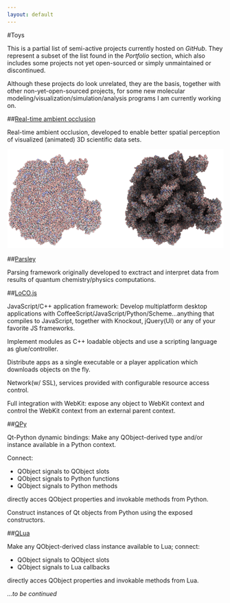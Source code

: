 ```yaml
---
layout: default
---
```


#Toys

This is a partial list of semi-active projects currently
hosted on _GitHub_. They represent a subset of the list found in the _Portfolio_
section, which also includes some projects not yet open-sourced or simply
unmaintained or discontinued.

Although these projects do look unrelated, they are the basis, together
with other non-yet-open-sourced projects, for some
new molecular modeling/visualization/simulation/analysis programs I am
currently working on.

##[Real-time ambient occlusion](ambient_occlusion/)

Real-time ambient occlusion, developed to enable better spatial perception
of visualized (animated) 3D scientific data sets.

![](pics/ssao.png)

##[Parsley](http://github.com/candycode/parsley)

Parsing framework originally developed to exctract and interpret data from results
of quantum chemistry/physics computations.

##[LoCO.js](http://candycode.github.com/loco)

JavaScript/C++ application framework: Develop multiplatform desktop applications
with CoffeeScript/JavaScript/Python/Scheme...anything that compiles to
JavaScript, together with Knockout, jQuery(UI) or any of your favorite JS frameworks.

Implement modules as C++ loadable objects and use a scripting language as glue/controller.

Distribute apps as a single executable or a player application which downloads
objects on the fly.

Network(w/ SSL), services provided with configurable resource access control.

Full integration with WebKit: expose any object to WebKit context and control
the WebKit context from an external parent context.

##[QPy](http://github.com/candycode/qpy)

Qt-Python dynamic bindings: Make any QObject-derived type and/or instance
available in a Python context.

Connect:

* QObject signals to QObject slots
* QObject signals to Python functions
* QObject signals to Python methods

directly acces QObject properties and invokable methods from Python.

Construct instances of Qt objects from Python using the exposed
constructors.


##[QLua](http://github.com/candycode/qlua)

Make any QObject-derived class instance available to Lua; connect:

* QObject signals to QObject slots
* QObject signals to Lua callbacks

directly acces QObject properties and invokable methods from Lua.

_...to be continued_

